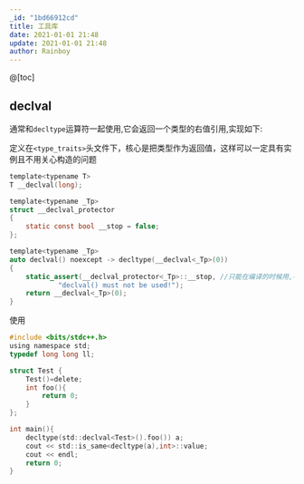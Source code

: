 ```yaml
---
_id: "1bd66912cd"
title: 工具库
date: 2021-01-01 21:48
update: 2021-01-01 21:48
author: Rainboy
---
```


@[toc]

## declval

通常和`decltype`运算符一起使用,它会返回一个类型的右值引用,实现如下:

定义在`<type_traits>`头文件下，核心是把类型作为返回值，这样可以一定具有实例且不用关心构造的问题
```c
template<typename T>
T __declval(long); 

template<typename _Tp>
struct __declval_protector
{
    static const bool __stop = false;
};

template<typename _Tp>
auto declval() noexcept -> decltype(__declval<_Tp>(0))
{
    static_assert(__declval_protector<_Tp>::__stop, //只能在编译的时候用,不能实际的执行
		    "declval() must not be used!");
    return __declval<_Tp>(0);
}

```

使用
```c
#include <bits/stdc++.h>
using namespace std;
typedef long long ll;

struct Test {
    Test()=delete;
    int foo(){
        return 0;
    }
};

int main(){
    decltype(std::declval<Test>().foo()) a;
    cout << std::is_same<decltype(a),int>::value;
    cout << endl;
    return 0;
}
```


